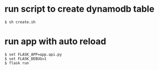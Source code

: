 # run script to create dynamodb table
    $ sh create.sh 
# run app with auto reload
    $ set FLASK_APP=app.api.py
    $ set FLASK_DEBUG=1
    $ flask run
